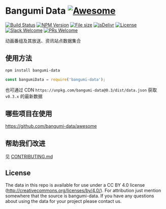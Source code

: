 # Bangumi Data [![Awesome](https://badgen.net/badge/icon/awesome/fc60a8?icon=awesome&label)](https://github.com/bangumi-data/awesome)

[![Build Status](https://badgen.net/travis/bangumi-data/bangumi-data?icon=travis&label=build)](https://travis-ci.org/bangumi-data/bangumi-data)
[![NPM Version](https://badgen.net/npm/v/bangumi-data?icon=npm)](https://www.npmjs.com/package/bangumi-data)
[![File size](https://badgen.net/bundlephobia/minzip/bangumi-data?icon=https://api.iconify.design/ant-design:file-zip-outline.svg?color=white)](https://bundlephobia.com/result?p=bangumi-data)
[![jsDelivr](https://badgen.net/jsdelivr/hits/npm/bangumi-data?icon=https://api.iconify.design/simple-icons:jsdelivr.svg?color=white)](https://www.jsdelivr.com/package/npm/bangumi-data)
[![License](https://badgen.net/npm/license/bangumi-data?icon=https://api.iconify.design/octicon:law.svg?color=white)](https://github.com/bangumi-data/bangumi-data#license)
[![Slack Welcome](https://badgen.net/badge/icon/welcome?icon=slack&label=slack)](https://bangumi-data.slack.com)
[![PRs Welcome](https://badgen.net/badge/PRs/welcome?icon=https://api.iconify.design/octicon:git-pull-request.svg?color=white)](CONTRIBUTING.md)

动画番组及其放送、资讯站点数据集合

## 使用方法

```bash
npm install bangumi-data
```

```js
const bangumiData = require('bangumi-data');
```

也可通过 CDN `https://unpkg.com/bangumi-data@0.3/dist/data.json` 获取 `v0.3.x` 的最新数据

## 哪些项目在使用

https://github.com/bangumi-data/awesome

## 帮助我们改进

见 [CONTRIBUTING.md](CONTRIBUTING.md)

## License

The data in this repo is available for use under a CC BY 4.0 license (http://creativecommons.org/licenses/by/4.0/). For attribution just mention somewhere that the source is bangumi-data. If you have any questions about using the data for your project please contact us.
